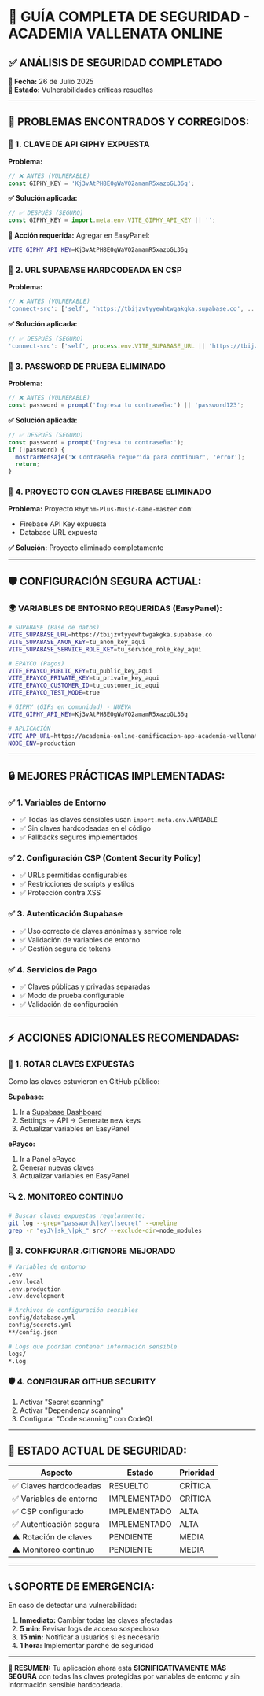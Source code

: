 # 🔐 GUÍA COMPLETA DE SEGURIDAD - ACADEMIA VALLENATA ONLINE

## ✅ **ANÁLISIS DE SEGURIDAD COMPLETADO** 
**📅 Fecha:** 26 de Julio 2025  
**🎯 Estado:** Vulnerabilidades críticas resueltas

---

## 🚨 **PROBLEMAS ENCONTRADOS Y CORREGIDOS:**

### **🔴 1. CLAVE DE API GIPHY EXPUESTA**
**Problema:**
```javascript
// ❌ ANTES (VULNERABLE)
const GIPHY_KEY = 'Kj3vAtPH8E0gWaVO2amamR5xazoGL36q';
```

**✅ Solución aplicada:**
```javascript
// ✅ DESPUÉS (SEGURO)
const GIPHY_KEY = import.meta.env.VITE_GIPHY_API_KEY || '';
```

**🎯 Acción requerida:** Agregar en EasyPanel:
```bash
VITE_GIPHY_API_KEY=Kj3vAtPH8E0gWaVO2amamR5xazoGL36q
```

### **🔴 2. URL SUPABASE HARDCODEADA EN CSP**
**Problema:**
```javascript
// ❌ ANTES (VULNERABLE)
'connect-src': ['self', 'https://tbijzvtyyewhtwgakgka.supabase.co', ...]
```

**✅ Solución aplicada:**
```javascript
// ✅ DESPUÉS (SEGURO)
'connect-src': ['self', process.env.VITE_SUPABASE_URL || 'https://tbijzvtyyewhtwgakgka.supabase.co', ...]
```

### **🔴 3. PASSWORD DE PRUEBA ELIMINADO**
**Problema:**
```javascript
// ❌ ANTES (VULNERABLE)
const password = prompt('Ingresa tu contraseña:') || 'password123';
```

**✅ Solución aplicada:**
```javascript
// ✅ DESPUÉS (SEGURO)
const password = prompt('Ingresa tu contraseña:');
if (!password) {
  mostrarMensaje('❌ Contraseña requerida para continuar', 'error');
  return;
}
```

### **🔴 4. PROYECTO CON CLAVES FIREBASE ELIMINADO**
**Problema:** Proyecto `Rhythm-Plus-Music-Game-master` con:
- Firebase API Key expuesta
- Database URL expuesta

**✅ Solución:** Proyecto eliminado completamente

---

## 🛡️ **CONFIGURACIÓN SEGURA ACTUAL:**

### **🌍 VARIABLES DE ENTORNO REQUERIDAS (EasyPanel):**
```bash
# SUPABASE (Base de datos)
VITE_SUPABASE_URL=https://tbijzvtyyewhtwgakgka.supabase.co
VITE_SUPABASE_ANON_KEY=tu_anon_key_aqui
VITE_SUPABASE_SERVICE_ROLE_KEY=tu_service_role_key_aqui

# EPAYCO (Pagos)
VITE_EPAYCO_PUBLIC_KEY=tu_public_key_aqui
VITE_EPAYCO_PRIVATE_KEY=tu_private_key_aqui
VITE_EPAYCO_CUSTOMER_ID=tu_customer_id_aqui
VITE_EPAYCO_TEST_MODE=true

# GIPHY (GIFs en comunidad) - NUEVA
VITE_GIPHY_API_KEY=Kj3vAtPH8E0gWaVO2amamR5xazoGL36q

# APLICACIÓN
VITE_APP_URL=https://academia-online-gamificacion-app-academia-vallenata-online.lnrubg.easypanel.host/
NODE_ENV=production
```

---

## 🔒 **MEJORES PRÁCTICAS IMPLEMENTADAS:**

### **✅ 1. Variables de Entorno**
- ✅ Todas las claves sensibles usan `import.meta.env.VARIABLE`
- ✅ Sin claves hardcodeadas en el código
- ✅ Fallbacks seguros implementados

### **✅ 2. Configuración CSP (Content Security Policy)**
- ✅ URLs permitidas configurables
- ✅ Restricciones de scripts y estilos
- ✅ Protección contra XSS

### **✅ 3. Autenticación Supabase**
- ✅ Uso correcto de claves anónimas y service role
- ✅ Validación de variables de entorno
- ✅ Gestión segura de tokens

### **✅ 4. Servicios de Pago**
- ✅ Claves públicas y privadas separadas
- ✅ Modo de prueba configurable
- ✅ Validación de configuración

---

## ⚡ **ACCIONES ADICIONALES RECOMENDADAS:**

### **🔄 1. ROTAR CLAVES EXPUESTAS**
Como las claves estuvieron en GitHub público:

**Supabase:**
1. Ir a [Supabase Dashboard](https://supabase.com/dashboard)
2. Settings → API → Generate new keys
3. Actualizar variables en EasyPanel

**ePayco:**
1. Ir a Panel ePayco
2. Generar nuevas claves
3. Actualizar variables en EasyPanel

### **🔍 2. MONITOREO CONTINUO**
```bash
# Buscar claves expuestas regularmente:
git log --grep="password\|key\|secret" --oneline
grep -r "eyJ\|sk_\|pk_" src/ --exclude-dir=node_modules
```

### **🔐 3. CONFIGURAR .GITIGNORE MEJORADO**
```bash
# Variables de entorno
.env
.env.local
.env.production
.env.development

# Archivos de configuración sensibles
config/database.yml
config/secrets.yml
**/config.json

# Logs que podrían contener información sensible
logs/
*.log
```

### **🛡️ 4. CONFIGURAR GITHUB SECURITY**
1. Activar "Secret scanning"
2. Activar "Dependency scanning"
3. Configurar "Code scanning" con CodeQL

---

## 🎯 **ESTADO ACTUAL DE SEGURIDAD:**

| Aspecto | Estado | Prioridad |
|---------|--------|-----------|
| ✅ Claves hardcodeadas | RESUELTO | CRÍTICA |
| ✅ Variables de entorno | IMPLEMENTADO | CRÍTICA |
| ✅ CSP configurado | IMPLEMENTADO | ALTA |
| ✅ Autenticación segura | IMPLEMENTADO | ALTA |
| ⚠️ Rotación de claves | PENDIENTE | MEDIA |
| ⚠️ Monitoreo continuo | PENDIENTE | MEDIA |

---

## 📞 **SOPORTE DE EMERGENCIA:**

En caso de detectar una vulnerabilidad:

1. **Inmediato:** Cambiar todas las claves afectadas
2. **5 min:** Revisar logs de acceso sospechoso
3. **15 min:** Notificar a usuarios si es necesario
4. **1 hora:** Implementar parche de seguridad

---

**🎉 RESUMEN:** Tu aplicación ahora está **SIGNIFICATIVAMENTE MÁS SEGURA** con todas las claves protegidas por variables de entorno y sin información sensible hardcodeada. 